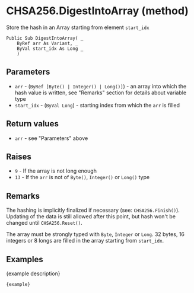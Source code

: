 # CHSA256.DigestIntoArray (method)

Store the hash in an Array starting from element `start_idx`

```VB
Public Sub DigestIntoArray( _
    ByRef arr As Variant, _
    ByVal start_idx As Long _
    )
```

## Parameters

- `arr` - (`ByRef [Byte() | Integer() | Long()]`) - an array into which the hash value is written, see "Remarks" section
  for details about variable type
- `start_idx` - (`ByVal Long`) - starting index from which the `arr` is filled

## Return values

- `arr` - see "Parameters" above

## Raises

- `9` - If the array is not long enough
- `13` - If the `arr` is not of `Byte()`, `Integer()` or `Long()` type

## Remarks

The hashing is implicitly finalized if necessary (see: `CHSA256.Finish()`). Updating of the data is still allowed after this point, but hash won't be changed until
`CHSA256.Reset()`.

The array must be strongly typed with `Byte`, `Integer` or `Long`. 32 bytes, 16 integers or 8 longs are filled in the array starting from `start_idx`.

## Examples

{example description}

```VB
{example}
```

